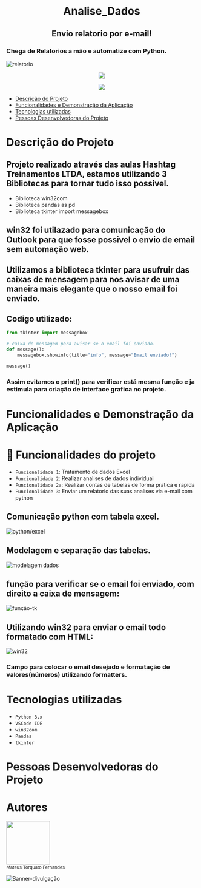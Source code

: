 <h1 align="center"> Analise_Dados </h1>
<h2 align="center"> Envio relatorio por e-mail! </h2>

### Chega de Relatorios a mão e automatize com Python.
![relatorio](https://github.com/Torquato-sys/Envio-Relatorio-Email/assets/80015572/f947ab4a-de95-44b7-ace6-729a51bef073)
 

<p align="center">
<img loading="lazy" src="http://img.shields.io/static/v1?label=STATUS&message=%20CONCLUIDO&color=GREEN&style=for-the-badge"/>
</p>
<p align="center">
<img loading="lazy" src="https://img.shields.io/github/stars/torquato-sys?style=social"/>
</p>

* [Descrição do Projeto](#descrição-do-projeto)
* [Funcionalidades e Demonstração da Aplicação](#funcionalidades-e-demonstração-da-aplicação)
* [Tecnologias utilizadas](#tecnologias-utilizadas)
* [Pessoas Desenvolvedoras do Projeto](#pessoas-desenvolvedoras-do-projeto)


# Descrição do Projeto

## Projeto realizado através das aulas Hashtag Treinamentos LTDA, estamos utilizando 3 Bibliotecas para tornar tudo isso possivel.
* Biblioteca win32com
* Biblioteca pandas as pd
* Biblioteca tkinter import messagebox

## win32 foi utilazado para comunicação do Outlook para que fosse possivel o envio de email sem automação web.

## Utilizamos a biblioteca tkinter para usufruir das caixas de mensagem para nos avisar de uma maneira mais elegante que o nosso email foi enviado.
## Codigo utilizado:
```python
from tkinter import messagebox

# caixa de mensagem para avisar se o email foi enviado.
def message(): 
    messagebox.showinfo(title="info", message="Email enviado!")

message()
```
### Assim evitamos o print() para verificar está mesma função e ja estimula para criação de interface grafica no projeto. 

# Funcionalidades e Demonstração da Aplicação

# :hammer: Funcionalidades do projeto

- `Funcionalidade 1`: Tratamento de dados Excel
- `Funcionalidade 2`: Realizar analises de dados individual
- `Funcionalidade 2a`: Realizar contas de tabelas de forma pratica e rapida
- `Funcionalidade 3`: Enviar um relatorio das suas analises via e-mail com python

## Comunicação python com tabela excel.
![python/excel](https://github.com/Torquato-sys/Envio-Relatorio-Email/assets/80015572/3578350b-ea6e-49aa-9461-aa12a92d348f)


## Modelagem e separação das tabelas.
![modelagem dados](https://github.com/Torquato-sys/Envio-Relatorio-Email/assets/80015572/384f6f8b-5341-43be-8d86-1988f9ab4066)

## função para verificar se o email foi enviado, com direito a caixa de mensagem:
![função-tk](https://github.com/Torquato-sys/Envio-Relatorio-Email/assets/80015572/c1549a2c-0a08-422a-b472-834f97d44b29)

## Utilizando win32 para enviar o email todo formatado com HTML:
![win32](https://github.com/Torquato-sys/Envio-Relatorio-Email/assets/80015572/e9bb9317-86f7-4134-9751-c419e6e27cc3)

### Campo para colocar o email desejado e formatação de valores(números) utilizando formatters.

# Tecnologias utilizadas
- ``Python 3.x``
- ``VSCode IDE``
- ``win32com``
- ``Pandas``
- ``tkinter``

# Pessoas Desenvolvedoras do Projeto

# Autores

[<img src="https://github.com/Torquato-sys/Analise_Dados-Vendas-/assets/80015572/8c284170-6a7e-4ca8-83b0-249bb3cb93ca" width="115">](https://github.com/torquato-sys)
<br>
<sub>Mateus Torquato Fernandes</sub>

![Banner-divulgação](https://github.com/Torquato-sys/Analise_Dados-Vendas-/assets/80015572/ea2c501f-526d-4c1c-8d69-a22571b1219e)
